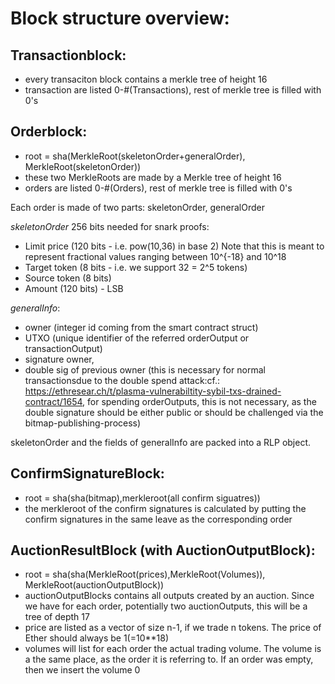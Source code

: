Block structure overview:
=========================


Transactionblock:
----------------

- every transaciton block contains a merkle tree of height 16
- transaction are listed 0-#(Transactions), rest of merkle tree is filled with 0's

Orderblock:
-----------
- root = sha(MerkleRoot(skeletonOrder+generalOrder), MerkleRoot(skeletonOrder))
- these two MerkleRoots are made by a Merkle tree of height 16
- orders are listed 0-#(Orders), rest of merkle tree is filled with 0's


Each order is made of two parts: skeletonOrder, generalOrder


*skeletonOrder* 256 bits needed for snark proofs:

- Limit price (120 bits - i.e. pow(10,36) in base 2)
Note that this is meant to represent fractional values ranging between 10^{-18} and 10^18
- Target token (8 bits - i.e. we support 32 = 2^5 tokens)
- Source token (8 bits)
- Amount (120 bits)  - LSB


*generalInfo*:

- owner (integer id coming from the smart contract struct)
- UTXO (unique identifier of the referred orderOutput or transactionOutput)
- signature owner,
- double sig of previous owner (this is necessary for normal transactionsdue to the double spend attack:cf.: https://ethresear.ch/t/plasma-vulnerabiltity-sybil-txs-drained-contract/1654, for spending orderOutputs, this is not necessary, as the double signature should be either public or should be challenged via the bitmap-publishing-process)

skeletonOrder and the fields of generalInfo are packed into a RLP object.



ConfirmSignatureBlock:
----------------------

- root = sha(sha(bitmap),merkleroot(all confirm siguatres))
- the merkleroot of the confirm signatures is calculated by putting the confirm signatures in the same leave as the corresponding order

AuctionResultBlock (with AuctionOutputBlock):
--------------------------------------

- root = sha(sha(MerkleRoot(prices),MerkleRoot(Volumes)), MerkleRoot(auctionOutputBlock))
- auctionOutputBlocks contains all outputs created by an auction. Since we have for each order, potentially two auctionOutputs, this will be a tree of depth 17
- price are listed as a vector of size n-1, if we trade n tokens. The price of Ether should always be 1(=10**18)
- volumes will list for each order the actual trading volume. The volume is a the same place, as the order it is referring to. If an order was empty, then we insert the volume 0


